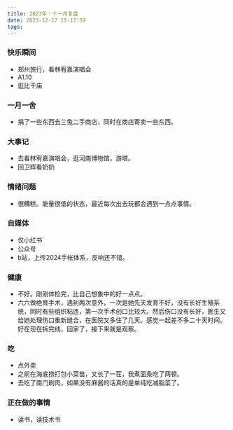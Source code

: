 ```yaml
---
title: 2023年｜十一月复盘
date: 2023-12-17 15:17:59
tags:
---
```


### 快乐瞬间

- 郑州旅行，看林宥嘉演唱会
- A1.10
- 逛比干庙

### 一月一舍

- 捐了一些东西去三兔二手商店，同时在商店寄卖一些东西。

### 大事记

- 去看林宥嘉演唱会，逛河南博物馆，游塔。
- 回卫辉看奶奶
   
### 情绪问题

- 很糟糕。能量很低的状态，最近每次出去玩都会遇到一点点事情。

### 自媒体

- 仅小红书
- 公众号
- b站，上传2024手帐体系，反响还不错。
  
### 健康

- 不好。刚刚体检完，比自己想象中的好一点点。
- 六六做绝育手术，遇到两次意外，一次是她先天发育不好，没有长好生殖系统，同时有些组织粘连，第一次手术创口比较大。然后伤口没有长好，医生又给她处理伤口重新缝合，在医院又多住了几天。感觉一起差不多二十天时间。好在现在拆完线，回家了，接下来就是观察。
   
### 吃

- 点外卖
- 之前在海底捞打包小菜苗，又长了一茬，我煮面条吃了两顿。
- 去吃了南门刷肉，如果没有麻酱的话真的是单纯吃减脂菜了。

### 正在做的事情

- 读书，读技术书